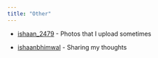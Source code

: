 ```yaml
---
title: "Other"
---
```

 
* <i class="fa-brands fa-instagram"></i> [ishaan_2479](https://instagram.com/ishaan_2479/) - Photos that I upload sometimes

* <i class="fa-brands fa-twitter"></i> [ishaanbhimwal](https://twitter.com/ishaanbhimwal) - Sharing my thoughts

